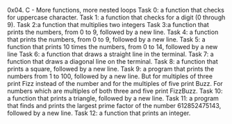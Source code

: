 0x04. C - More functions, more nested loops
Task 0: a function that checks for uppercase character.
Task 1:  a function that checks for a digit (0 through 9).
Task 2:a function that multiplies two integers
Task 3:a function that prints the numbers, from 0 to 9, followed by a new line.
Task 4: a function that prints the numbers, from 0 to 9, followed by a new line.
Task 5: a function that prints 10 times the numbers, from 0 to 14, followed by a new line
Task 6: a function that draws a straight line in the terminal.
Task 7: a function that draws a diagonal line on the terminal.
Task 8: a function that prints a square, followed by a new line.
Task 9: a program that prints the numbers from 1 to 100, followed by a new line. But for multiples of three print Fizz instead of the number and for the multiples of five print Buzz. For numbers which are multiples of both three and five print FizzBuzz.
Task 10: a function that prints a triangle, followed by a new line.
Task 11: a program that finds and prints the largest prime factor of the number 612852475143, followed by a new line.
Task 12: a function that prints an integer.
